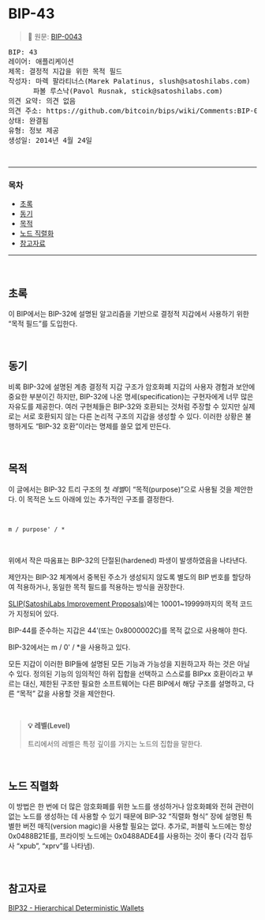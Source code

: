 # BIP-43

> 📖 원문: [BIP-0043](https://github.com/bitcoin/bips/blob/master/bip-0043.mediawiki)

<pre>
BIP: 43
레이어: 애플리케이션
제목: 결정적 지갑을 위한 목적 필드
작성자: 마렉 팔라티너스(Marek Palatinus, slush@satoshilabs.com)
      파볼 루스낙(Pavol Rusnak, stick@satoshilabs.com)
의견 요약: 의견 없음
의견 주소: https://github.com/bitcoin/bips/wiki/Comments:BIP-0043
상태: 완결됨
유형: 정보 제공
생성일: 2014년 4월 24일
</pre>

<br>

---

### 목차

- [초록](#초록)
- [동기](#동기)
- [목적](#목적)
- [노드 직렬화](#노드-직렬화)
- [참고자료](#참고자료)

---

<br>

## 초록

이 BIP에서는 BIP-32에 설명된 알고리즘을 기반으로 결정적 지갑에서 사용하기 위한 “목적 필드”를 도입한다.

<br>

## 동기

비록 BIP-32에 설명된 계층 결정적 지갑 구조가 암호화폐 지갑의 사용자 경험과 보안에 중요한 부분이긴 하지만, BIP-32에 나온 명세(specification)는 구현자에게 너무 많은 자유도를 제공한다. 여러 구현체들은 BIP-32와 호환되는 것처럼 주장할 수 있지만 실제로는 서로 호환되지 않는 다른 논리적 구조의 지갑을 생성할 수 있다. 이러한 상황은 불행하게도 “BIP-32 호환”이라는 명제를 쓸모 없게 만든다.

<br>

## 목적

이 글에서는 BIP-32 트리 구조의 첫 *레벨*이 “목적(purpose)”으로 사용될 것을 제안한다. 이 목적은 노드 아래에 있는 추가적인 구조를 결정한다.

<br>

```
m / purpose' / *
```

<br>

위에서 작은 따옴표는 BIP-32의 단절된(hardened) 파생이 발생하였음을 나타낸다.

제안자는 BIP-32 체계에서 중복된 주소가 생성되지 않도록 별도의 BIP 번호를 할당하여 적용하거나, 동일한 목적 필드를 적용하는 방식을 권장한다.

[SLIP(SatoshiLabs Improvement Proposals)](https://github.com/satoshilabs/slips)에는 10001~19999까지의 목적 코드가 지정되어 있다.

BIP-44를 준수하는 지갑은 44’(또는 0x8000002C)를 목적 값으로 사용해야 한다.

BIP-32에서는 m / 0' / *을 사용하고 있다.

모든 지갑이 이러한 BIP들에 설명된 모든 기능과 가능성을 지원하고자 하는 것은 아닐 수 있다. 정의된 기능의 임의적인 하위 집합을 선택하고 스스로를 BIPxx 호환이라고 부르는 대신, 제한된 구조만 필요한 소프트웨어는 다른 BIP에서 해당 구조를 설명하고, 다른 “목적” 값을 사용할 것을 제안한다.

<br>

> **💡 레벨(Level)**<br><br>
> 트리에서의 레벨은 특정 깊이를 가지는 노드의 집합을 말한다.

<br>

## 노드 직렬화

이 방법은 한 번에 더 많은 암호화폐를 위한 노드를 생성하거나 암호화폐와 전혀 관련이 없는 노드를 생성하는 데 사용할 수 있기 때문에 BIP-32 “직렬화 형식” 장에 설명된 특별한 버전 매직(version magic)을 사용할 필요는 없다. 추가로, 퍼블릭 노드에는 항상 0x0488B21E를, 프라이빗 노드에는 0x0488ADE4를 사용하는 것이 좋다 (각각 접두사 “xpub”, “xprv”를 나타냄).

<br>

## 참고자료

[BIP32 - Hierarchical Deterministic Wallets](https://github.com/bitcoin/bips/blob/master/bip-0032.mediawiki)
